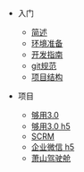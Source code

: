 * 入门

  * [简述](README.md)
  * [环境准备](base/quickstart.md)
  * [开发指南](base/rule.md)
  * [git规范](git/content.md)
  * [项目结构](base/directory.md)
  
* 项目

  * [够用3.0](gouuse/quick.md)
  * [够用3.0 h5](gouuse_h5/quick.md)
  * [SCRM](scrm/quick.md)
  * [企业微信 h5](qiyeweixin/quick.md)
  * [萧山驾驶舱](xs_driving/quick.md)


